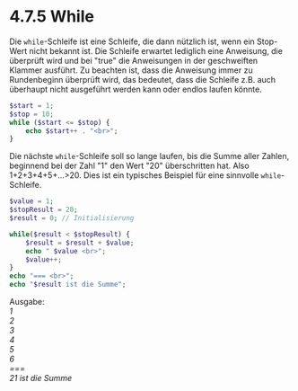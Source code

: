 # 4.7.5 While

Die `while`-Schleife ist eine Schleife, die dann nützlich ist, wenn ein Stop-Wert nicht bekannt ist. Die Schleife erwartet lediglich eine Anweisung, die überprüft wird und bei "true" die Anweisungen in der geschweiften Klammer ausführt. Zu beachten ist, dass die Anweisung immer zu Rundenbeginn überprüft wird, das bedeutet, dass die Schleife z.B. auch überhaupt nicht ausgeführt werden kann oder endlos laufen könnte.

```php linenums="1"
$start = 1;
$stop = 10;
while ($start <= $stop) {
    echo $start++ . "<br>";
}
```

Die nächste `while`-Schleife soll so lange laufen, bis die Summe aller Zahlen, beginnend bei der Zahl "1" den Wert "20" überschritten hat. Also 1+2+3+4+5+...>20. Dies ist ein typisches Beispiel für eine sinnvolle `while`-Schleife.

```php linenums="1"
$value = 1;
$stopResult = 20;
$result = 0; // Initialisierung

while($result < $stopResult) {
    $result = $result + $value;
    echo " $value <br>";
    $value++;
}
echo "=== <br>";
echo "$result ist die Summe";
```

Ausgabe:<br>
*1*<br>
*2*<br>
*3*<br>
*4*<br>
*5*<br>
*6*<br>
*===*<br>
*21 ist die Summe*